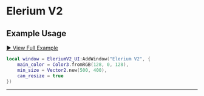 # Elerium V2

## Example Usage

[▶ View Full Example](./example.lua)

```lua
local window = EleriumV2_UI:AddWindow("Elerium V2", {
    main_color = Color3.fromRGB(128, 0, 128),
    min_size = Vector2.new(500, 400),
    can_resize = true
})
```

---